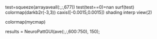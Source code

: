 test=squeeze(arrayaveall(:,:,677))
test(test==0)=nan
surf(test)
colormap(darkb2r(-3,3))
caxis([-0.0015,0.0015])
shading interp
view(2)

colormap(mycmap)


results = NeuroPattGUI(ave(:,:,600:750), 150);